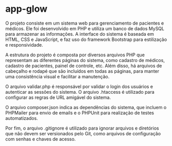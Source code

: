 # app-glow
O projeto consiste em um sistema web para gerenciamento de pacientes e médicos. Ele foi desenvolvido em PHP e utiliza um banco de dados MySQL para armazenar as informações. A interface do sistema é baseada em HTML, CSS e JavaScript, e faz uso do framework Bootstrap para estilização e responsividade.

A estrutura do projeto é composta por diversos arquivos PHP que representam as diferentes páginas do sistema, como cadastro de médicos, cadastro de pacientes, painel de controle, etc. Além disso, há arquivos de cabeçalho e rodapé que são incluídos em todas as páginas, para manter uma consistência visual e facilitar a manutenção.

O arquivo validar.php é responsável por validar o login dos usuários e autenticar as sessões do sistema. O arquivo .htaccess é utilizado para configurar as regras de URL amigável do sistema.

O arquivo composer.json indica as dependências do sistema, que incluem o PHPMailer para envio de emails e o PHPUnit para realização de testes automatizados.

Por fim, o arquivo .gitignore é utilizado para ignorar arquivos e diretórios que não devem ser versionados pelo Git, como arquivos de configuração com senhas e chaves de acesso.
